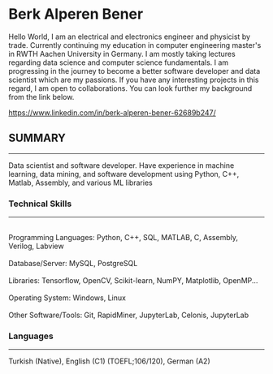# Berk Alperen Bener

Hello World, I am an electrical and electronics engineer and physicist by trade. Currently continuing my education in computer engineering master's in RWTH Aachen University in Germany. I am mostly taking lectures regarding data science and computer science fundamentals. I am progressing in the journey to become a better software developer and data scientist which are my passions. If you have any interesting projects in this regard, I am open to collaborations. You can look further my background from the link below.

https://www.linkedin.com/in/berk-alperen-bener-62689b247/
  
</a>


## SUMMARY
------------
Data scientist and software developer. Have experience in machine learning, data mining, and software development using Python, C++, Matlab, Assembly, and various ML libraries


### Technical Skills
-------
<p>
<br> Programming Languages: Python, C++, SQL, MATLAB, C, Assembly, Verilog, Labview<br />   
<br> Database/Server: MySQL, PostgreSQL<br />   
<br> Libraries: Tensorflow, OpenCV, Scikit-learn, NumPY, Matplotlib, OpenMP...<br />   
<br> Operating System: Windows, Linux<br />   
<br> Other Software/Tools: Git, RapidMiner, JupyterLab, Celonis, JupyterLab<br />   
</p>

### Languages
-------
Turkish (Native), English (C1) (TOEFL;106/120), German (A2)
